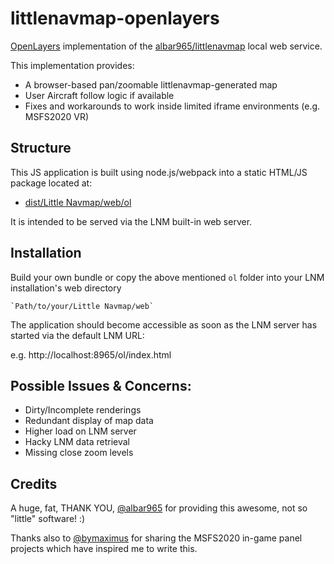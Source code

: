 # littlenavmap-openlayers

[OpenLayers](https://openlayers.org/) implementation of the [albar965/littlenavmap](https://albar965.github.io/) local web service.

This implementation provides:
- A browser-based pan/zoomable littlenavmap-generated map
- User Aircraft follow logic if available
- Fixes and workarounds to work inside limited iframe environments (e.g. MSFS2020 VR)

## Structure

This JS application is built using node.js/webpack into a static HTML/JS package located at:

- [dist/Little Navmap/web/ol](dist/Little+Navmap/web/ol)

It is intended to be served via the LNM built-in web server.

## Installation

Build your own bundle or copy the above mentioned `ol` folder into your LNM installation's web directory

```
`Path/to/your/Little Navmap/web`
```

The application should become accessible as soon as the LNM server has started via the default LNM URL:

e.g. http://localhost:8965/ol/index.html

## Possible Issues & Concerns:
- Dirty/Incomplete renderings
- Redundant display of map data
- Higher load on LNM server
- Hacky LNM data retrieval
- Missing close zoom levels

## Credits

A huge, fat, THANK YOU, [@albar965](https://github.com/albar965) for providing this awesome, not so "little" software! :)

Thanks also to [@bymaximus](https://github.com/bymaximus) for sharing the MSFS2020 in-game panel projects which have inspired me to write this.
